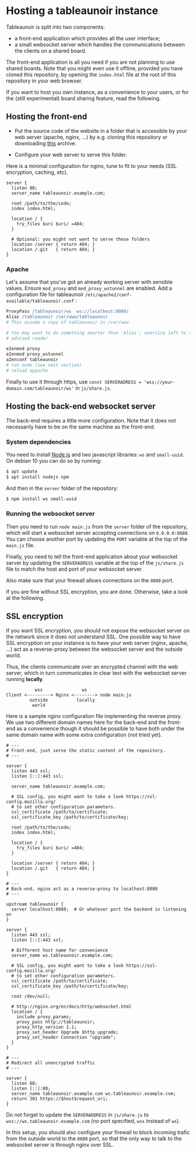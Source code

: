 # Hosting a tableaunoir instance

Tableaunoir is split into two components:

- a front-end application which provides all the user interface;
- a small websocket server which handles the communications between the clients
  on a shared board.

The front-end application is all you need if you are not planning to use shared
boards. Note that you might even use it offline, provided you have cloned this
repository, by opening the `index.html` file at the root of this repository in
your web browser.

If you want to host you own instance, as a convenience to your users, or for the
(still experimental) board sharing feature, read the following.


## Hosting the front-end

- Put the source code of the website in a folder that is accessible by your web
  server (apache, nginx, …) by e.g. cloning this repository or downloading
  [this](https://github.com/tableaunoir/tableaunoir.github.io/archive/master.zip)
  archive.

- Configure your web server to serve this folder.

Here is a minimal configuration for nginx, tune to fit to your needs (SSL
encryption, caching, etc).

```nginx
server {
  listen 80;
  server_name tableaunoir.example.com;

  root /path/to/the/code;
  index index.html;

  location / {
    try_files $uri $uri/ =404;
  }

  # Optional: you might not want to serve these folders
  location /server { return 404; }
  location /.git   { return 404; }
}
```

### Apache

Let's assume that you've got an already working server with sensible values.
Ensure `mod_proxy` and `mod_proxy_wstunnel` are enabled. Add a configuration
file for tableaunoir `/etc/apache2/conf-available/tableaunoir.conf` :

```apache
ProxyPass /tableaunoir/ws  ws://localhost:8080/
Alias /tableaunoir /var/www/tableaunoir
# This assume a copy of tableaunoir in /var/www

# You may want to do something smarter than `Alias`; exercice left to the
# advised reader
```

```sh
e2enmod proxy
e2enmod proxy_wstunnel
a2enconf tableaunoir
# run node (see next section)
# reload appache
```

Finally to use it through https, use `const SERVERADRESS = 'wss://your-domain.com/tableaunoir/ws'`
in `js/share.js`.


## Hosting the back-end websocket server

The back-end requires a little more configuration.
Note that it does not necessarily have to be on the same machine as the
front-end.

### System dependencies

You need to install [Node.js](https://nodejs.org/en/) and two javascript
libraries: `ws` and `small-uuid`.
On debian 10 you can do so by running:

```sh
$ apt update
$ apt install nodejs npm
```

And then in the `server` folder of the repository:

```sh
$ npm install ws small-uuid
```

### Running the websocket server

Then you need to run `node main.js` from the `server` folder of the repository,
which will start a websocket server accepting connections on `0.0.0.0:8080`.
You can choose another port by updating the `PORT` variable at the top of the
`main.js` file.

Finally, you need to tell the front-end application about your websocket server
by updating the `SERVERADRESS` variable at the top of the `js/share.js` file to
match the host and port of your websocket server.

Also make sure that your firewall allows connections on the `8080` port.

If you are fine without SSL encryption, you are done.
Otherwise, take a look at the following.

## SSL encryption

If you want SSL encryption, you should not expose the websocket server on the
network since it does not understand SSL.
One possible way to have SSL encryption on your instance is to have your web
server (nginx, apache, …) act as a reverse-proxy between the websocket server
and the outside world.

Thus, the clients communicate over an encrypted channel with the web server,
which in turn communicates in clear text with the websocket server running
**locally**.

```
           wss               ws
Client <---------> Nginx <--------> node main.js
         outside           locally
          world
```

Here is a sample nginx configuration file implementing the reverse proxy.
We use two different domain names here for the back-end and the front-end as a
convenience though it should be possible to have both under the same domain name
with some extra configuration (not tried yet).

```nginx
# ---
# Front-end, just serve the static content of the repository.
# ---

server {
  listen 443 ssl;
  listen [::]:443 ssl;

  server_name tableaunoir.example.com;

  # SSL config, you might want to take a look https://ssl-config.mozilla.org/
  # to set other configuration parameters.
  ssl_certificate /path/to/certificate;
  ssl_certificate_key /path/to/certificate/key;

  root /path/to/the/code;
  index index.html;

  location / {
    try_files $uri $uri/ =404;
  }

  location /server { return 404; }
  location /.git   { return 404; }
}

# ---
# Back-end, nginx act as a reverse-proxy to localhost:8080
# ---

upstream tableaunoir {
  server localhost:8080;  # Or whatever port the backend in listening on
}

server {
  listen 443 ssl;
  listen [::]:443 ssl;

  # Different host name for convenience
  server_name ws.tableaunoir.example.com;

  # SSL config, you might want to take a look https://ssl-config.mozilla.org/
  # to set other configuration parameters.
  ssl_certificate /path/to/certificate;
  ssl_certificate_key /path/to/certificate/key;

  root /dev/null;

  # http://nginx.org/en/docs/http/websocket.html
  location / {
    include proxy_params;
    proxy_pass http://tableaunoir;
    proxy_http_version 1.1;
    proxy_set_header Upgrade $http_upgrade;
    proxy_set_header Connection "upgrade";
  }
}

# ---
# Redirect all unencrypted traffic
# ---

server {
  listen 80;
  listen [::]:80;
  server_name tableaunoir.example.com ws.tableaunoir.example.com;
  return 301 https://$host$request_uri;
}
```

Do not forget to update the `SERVERADDRESS` in `js/share.js` to
`wss://ws.tableaunoir.example.com` (no port specified, `wss` instead of `ws`).

In this setup, you should also configure your firewall to block incoming trafic
from the outside world to the `8080` port, so that the only way to talk to the
websocket server is through nginx over SSL.
